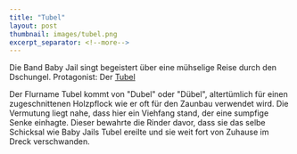 ```yaml
---
title: "Tubel"
layout: post
thumbnail: images/tubel.png
excerpt_separator: <!--more-->
---
```


Die Band Baby Jail singt begeistert über eine mühselige Reise durch den Dschungel. Protagonist: Der [Tubel](https://s.geo.admin.ch/e1tkveqaioju)

Der Flurname Tubel kommt von "Dubel" oder "Dübel", altertümlich für einen zugeschnittenen Holzpflock wie er oft für den Zaunbau verwendet wird. Die Vermutung liegt nahe, dass hier ein Viehfang stand, der eine sumpfige Senke einhagte. Dieser bewahrte die Rinder davor, dass sie das selbe Schicksal wie Baby Jails Tubel ereilte und sie weit fort von Zuhause im Dreck verschwanden.

<!--more-->
